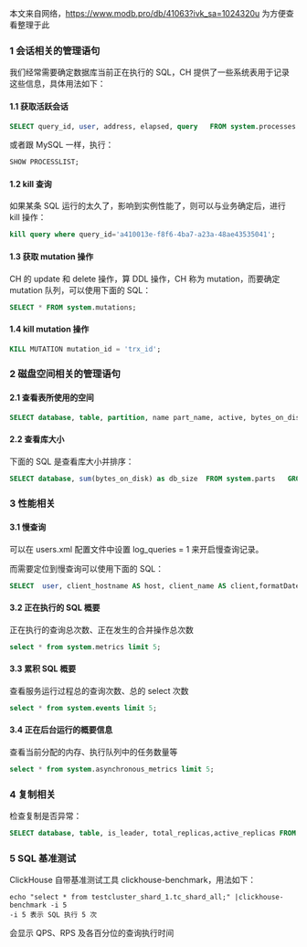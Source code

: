 本文来自网络，https://www.modb.pro/db/41063?ivk_sa=1024320u 为方便查看整理于此

### 1 会话相关的管理语句

我们经常需要确定数据库当前正在执行的 SQL，CH 提供了一些系统表用于记录这些信息，具体用法如下：

#### 1.1 获取活跃会话

```sql
SELECT query_id, user, address, elapsed, query   FROM system.processes ORDER BY query_id;
```

或者跟 MySQL 一样，执行：

```sql
SHOW PROCESSLIST;
```

#### 1.2 kill 查询

如果某条 SQL 运行的太久了，影响到实例性能了，则可以与业务确定后，进行 kill 操作：

```sql
kill query where query_id='a410013e-f8f6-4ba7-a23a-48ae43535041';
```

#### 1.3 获取 mutation 操作

CH 的 update 和 delete 操作，算 DDL 操作，CH 称为 mutation，而要确定 mutation 队列，可以使用下面的 SQL：

```sql
SELECT * FROM system.mutations;
```

#### 1.4 kill mutation 操作

```sql
KILL MUTATION mutation_id = 'trx_id';
```

### 2 磁盘空间相关的管理语句 

#### 2.1 查看表所使用的空间

```sql
SELECT database, table, partition, name part_name, active, bytes_on_disk FROM system.parts where database not in 'system' ORDER BY database, table, partition, name;
```

#### 2.2 查看库大小 

下面的 SQL 是查看库大小并排序：

```sql
SELECT database, sum(bytes_on_disk) as db_size  FROM system.parts   GROUP BY database order by db_size desc;
```

### 3 性能相关 

#### 3.1 慢查询

可以在 users.xml 配置文件中设置 log_queries = 1 来开启慢查询记录。

而需要定位到慢查询可以使用下面的 SQL：

```sql
SELECT  user, client_hostname AS host, client_name AS client,formatDateTime(query_start_time, '%T') AS started,query_duration_ms / 1000 AS sec, round(memory_usage / 1048576) AS MEM_MB, result_rows AS RES_CNT,toDecimal32(result_bytes / 1048576, 6) AS RES_MB, read_rows AS R_CNT, round(read_bytes / 1048576) AS R_MB, written_rows AS W_CNT, round(written_bytes / 1048576) AS W_MB, query FROM system.query_log WHERE type= 2 ORDER BY query_duration_ms DESC LIMIT 10
```

#### 3.2 正在执行的 SQL 概要 

正在执行的查询总次数、正在发生的合并操作总次数

```sql
select * from system.metrics limit 5;
```

#### 3.3 累积 SQL 概要 

查看服务运行过程总的查询次数、总的 select 次数

```sql
select * from system.events limit 5;
```

#### 3.4 正在后台运行的概要信息 

查看当前分配的内存、执行队列中的任务数量等

```sql
select * from system.asynchronous_metrics limit 5;
```

### 4 复制相关 

检查复制是否异常：

```sql
SELECT database, table, is_leader, total_replicas,active_replicas FROM system.replicas  WHERE is_readonly  OR is_session_expired OR future_parts > 20  OR parts_to_check > 10  OR queue_size > 20 OR inserts_in_queue > 10  OR log_max_index - log_pointer > 10  OR total_replicas < 2  OR active_replicas < total_replicas;
```

### 5 SQL 基准测试 

ClickHouse 自带基准测试工具 clickhouse-benchmark，用法如下：

```shell
echo "select * from testcluster_shard_1.tc_shard_all;" |clickhouse-benchmark -i 5
-i 5 表示 SQL 执行 5 次
```

会显示 QPS、RPS 及各百分位的查询执行时间